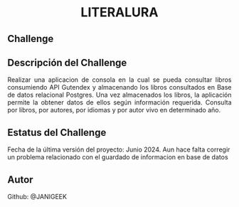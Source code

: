 <h1 align="center"> LITERALURA </h1>

<h2>Challenge<h2/>

   
## Descripción del Challenge

<p align="justify">
Realizar una aplicacion de consola en la cual se pueda consultar libros consumiendo API Gutendex y almacenando los libros consultados en Base de datos relacional Postgres. Una vez almacenados los libros, la aplicación permite la obtener datos de ellos según información requerida. Consulta por libros, por autores, por idiomas y por autor vivo en determinado año. 
</p>
   
## Estatus del Challenge
   <p align="left">
   Fecha de la última versión del proyecto: Junio 2024.
   Aun hace falta corregir un problema relacionado con el guardado de informacion en base de datos
   </p>
   
## Autor

Github: @JANIGEEK
